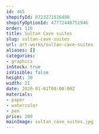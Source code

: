 ```yaml
---
id: 465
shopifyId: 8723271516490
shopifyOptionId: 47772448751946
order: 110
title: Sultan Cave suites
slug: sultan-cave-suites
url: art-works/sultan-cave-suites
aliases: []
categories:
- graphics
inStock: true
isVisible: false
height: 30
width: 21
date: 2020-01-01T00:00:00Z
materials:
- paper
- watercolor
- pen
price: 200
mainImage: sultan_cave_suites.jpg
---
```

